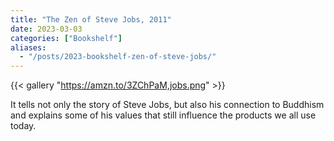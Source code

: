 ```yaml
---
title: "The Zen of Steve Jobs, 2011"
date: 2023-03-03
categories: ["Bookshelf"]
aliases:
  - "/posts/2023-bookshelf-zen-of-steve-jobs/"
---
```


{{< gallery "https://amzn.to/3ZChPaM,jobs.png" >}}

It tells not only the story of Steve Jobs, but also his connection to Buddhism and explains some of his values that still influence the products we all use today.

